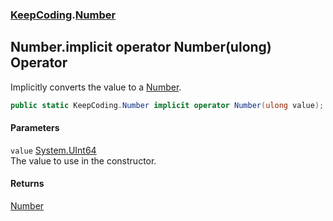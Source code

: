 ### [KeepCoding](KeepCoding.md 'KeepCoding').[Number](KeepCoding_Number.md 'KeepCoding.Number')
## Number.implicit operator Number(ulong) Operator
Implicitly converts the value to a [Number](KeepCoding_Number.md 'KeepCoding.Number').  
```csharp
public static KeepCoding.Number implicit operator Number(ulong value);
```
#### Parameters
<a name='KeepCoding_Number_op_ImplicitKeepCoding_Number(ulong)_value'></a>
`value` [System.UInt64](https://docs.microsoft.com/en-us/dotnet/api/System.UInt64 'System.UInt64')  
The value to use in the constructor.
  
#### Returns
[Number](KeepCoding_Number.md 'KeepCoding.Number')  

